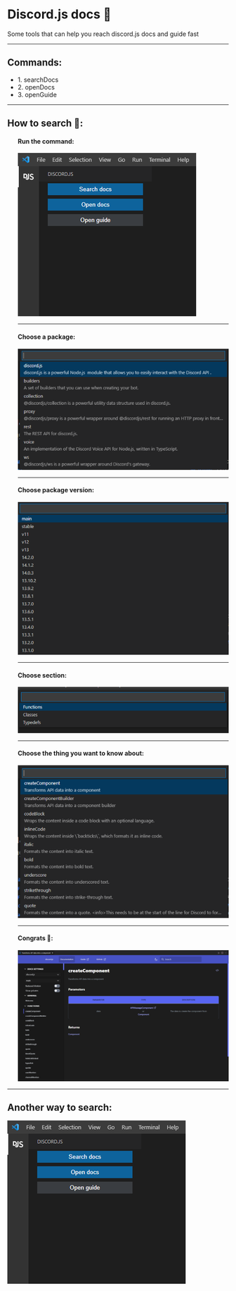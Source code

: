 # Discord.js docs 📖

Some tools that can help you reach discord.js docs and guide fast

***

## Commands:

<ul>
<li>1. searchDocs</li>
<li>2. openDocs</li>
<li>3. openGuide</li>
</ul>

***

## How to search 🔎:

<ul style="list-style-type: none; ">
<li>
<h4>Run the command:</h4>
<img src="examples/bar.png" />
</li>

***

<li>
<h4>Choose a package:</h4>
<img src="examples/package.png" />
</li>

***

<li>
<h4>Choose package version:</h4>
<img src="examples/packageVersion.png" />
</li>

***

<li>
<h4>Choose section:</h4>
<img src="examples/section.png" />
</li>

***

<li>
<h4>Choose the thing you want to know about:</h4>
<img src="examples/objects.png" />
</li>

***

<li>
<h4>Congrats 🎉:</h4>
<img src="examples/docs.png" />
</li>

</ul>

***

## Another way to search:
<img src="examples/bar.png" />